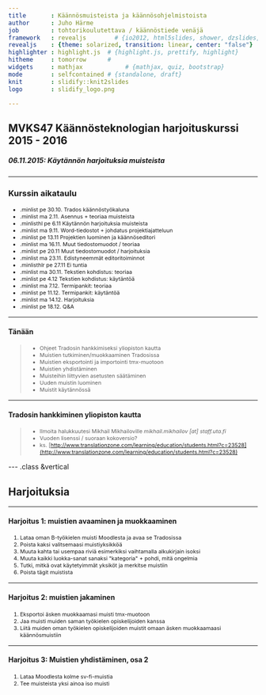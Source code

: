 ```yaml
---
title       : Käännösmuisteista ja käännösohjelmistoista
author      : Juho Härme
job         : tohtorikoulutettava / käännöstiede venäjä
framework   : revealjs        # {io2012, html5slides, shower, dzslides, ...}
revealjs    : {theme: solarized, transition: linear, center: "false"}
highlighter : highlight.js  # {highlight.js, prettify, highlight}
hitheme     : tomorrow      # 
widgets     : mathjax            # {mathjax, quiz, bootstrap}
mode        : selfcontained # {standalone, draft}
knit        : slidify::knit2slides
logo        : slidify_logo.png

---
```


<style>
.reveal h2{
    padding-bottom: 20px;
}

p { text-align: left;
}

li.fragment.visible, li {
    font-size: 78%;
}

li.minlist{
font-size:69%; 
color:darkgrey;}

li.minlisthlr{font-size:69%;
color:rgb(247, 131, 131);
}

li.minlisthl{font-size:69%;}


.reveal a:not(.image) {
text-decoration:underline;
}

.coldiv {width:47%;float:left;}
.coldiv2 {float:left;width:30%;}

.rowdiv {width:100%;clear:left;}

.reveal section img { background:none; border:none; box-shadow:none; }

p.smaller {font-size:70%;}


table { 
width: 100%;
}


table tr:nth-child(2n+1) { /* background: #E8F2FF; */ background: #D5E5FD; }

.reveal table th, .reveal table td {

font-size:55%;

}

</style>

<script src="http://ajax.googleapis.com/ajax/libs/jquery/1.9.1/jquery.min.js"></script>

## MVKS47 Käännösteknologian harjoituskurssi 2015 - 2016

##### 06.11.2015: Käytännön harjoituksia muisteista

--- 

### Kurssin aikataulu


- .minlist pe 30.10. Trados käännöstyökaluna
- .minlist ma 2.11.  Asennus + teoriaa muisteista
- .minlisthl pe 6.11 Käytännön harjoituksia muisteista
- .minlist ma 9.11. Word-tiedostot + johdatus projektiajatteluun
- .minlist pe 13.11 Projektien luominen ja käännöseditori
- .minlist ma 16.11. Muut tiedostomuodot / teoriaa
- .minlist pe 20.11 Muut tiedostomuodot / harjoituksia
- .minlist ma 23.11. Edistyneemmät editoritoiminnot
- .minlisthlr pe 27.11 Ei tuntia
- .minlist ma 30.11. Tekstien kohdistus: teoriaa
- .minlist pe 4.12 Tekstien kohdistus: käytäntöä
- .minlist ma 7.12. Termipankit: teoriaa
- .minlist pe 11.12. Termipankit: käytäntöä
- .minlist ma 14.12. Harjoituksia
- .minlist pe 18.12. Q&A

---

#### Tänään

>- Ohjeet Tradosin hankkimiseksi yliopiston kautta
>- Muistien tutkiminen/muokkaaminen Tradosissa
>- Muistien eksportointi ja importointi tmx-muotoon
>- Muistien yhdistäminen
>- Muisteihin liittyvien asetusten säätäminen
>- Uuden muistin luominen
>- Muistit käytännössä

---

#### Tradosin hankkiminen yliopiston kautta

>- Ilmoita halukkuutesi Mikhail Mikhailoville *mikhail.mikhailov [at] staff.uta.fi*
>- Vuoden lisenssi / suoraan kokoversio?
>- ks. [http://www.translationzone.com/learning/education/students.html?c=23528](http://www.translationzone.com/learning/education/students.html?c=23528)

--- .class &vertical

## Harjoituksia

***

#### Harjoitus 1: muistien avaaminen ja muokkaaminen

1. Lataa oman B-työkielen muisti Moodlesta ja avaa se Tradosissa
2. Poista kaksi valitsemaasi muistiyksikköä
3. Muuta kahta tai usempaa riviä esimerkiksi vaihtamalla alkukirjain isoksi
4. Muuta kaikki luokka-sanat sanaksi "kategoria" + pohdi, mitä ongelmia
5. Tutki, mitkä ovat käytetyimmät yksiköt ja merkitse muistiin
6. Poista tägit muistista

***

#### Harjoitus 2: muistien jakaminen

1. Eksportoi äsken muokkaamasi muisti tmx-muotoon
2. Jaa muisti muiden saman työkielen opiskelijoiden kanssa
3. Liitä muiden oman työkielen opiskelijoiden muistit omaan äsken muokkaamaasi käännösmuistiin

***

#### Harjoitus 3: Muistien yhdistäminen, osa 2

1. Lataa Moodlesta kolme sv-fi-muistia
2. Tee muisteista yksi ainoa iso muisti

<script>
$('ol.incremental li').addClass('fragment')//note to anyone reading this code, you may need to change to ul from ol depending on ordered vs unordered list
$('ul.incremental li').addClass('fragment')//note to anyone reading this code, you may need to change to ul from ol depending on ordered vs unordered list
</script>

